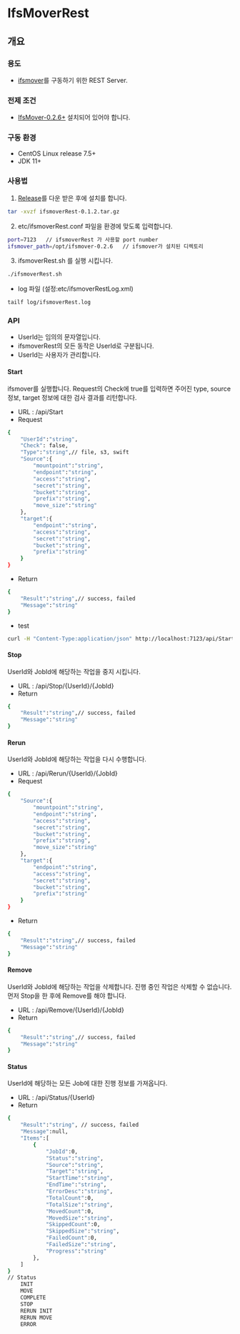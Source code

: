 # IfsMoverRest

## 개요

### 용도
* [ifsmover](https://github.com/infinistor/ifsmover)를 구동하기 위한 REST Server.

### 전제 조건
* [IfsMover-0.2.6+](https://github.com/infinistor/ifsmover/releases) 설치되어 있어야 합니다.

### 구동 환경
* CentOS Linux release 7.5+
* JDK 11+

### 사용법
1. [Release](https://github.com/infinistor/ifsmoverrest/releases)를 다운 받은 후에 설치를 합니다.
``` bash
tar -xvzf ifsmoverRest-0.1.2.tar.gz
```

2. etc/ifsmoverRest.conf 파일을 환경에 맞도록 입력합니다.
``` bash
port=7123   // ifsmoverRest 가 사용할 port number
ifsmover_path=/opt/ifsmover-0.2.6   // ifsmover가 설치된 디렉토리
```

3. ifsmoverRest.sh 를 실행 시킵니다.
``` bash
./ifsmoverRest.sh 
```

* log 파일 (설정:etc/ifsmoverRestLog.xml)
``` bash
tailf log/ifsmoverRest.log
```

### API
* UserId는 임의의 문자열입니다. 
* ifsmoverRest의 모든 동작은 UserId로 구분됩니다.
* UserId는 사용자가 관리합니다.

#### Start
ifsmover를 실행합니다. Request의 Check에 true를 입력하면 주어진 type, source 정보, target 정보에 대한 검사 결과를 리턴합니다.

* URL : /api/Start
* Request

``` bash
{
    "UserId":"string",
    "Check": false,
    "Type":"string",// file, s3, swift
    "Source":{
        "mountpoint":"string",
        "endpoint":"string",
        "access":"string",
        "secret":"string",
        "bucket":"string",
        "prefix":"string",
        "move_size":"string"
    },
    "target":{
        "endpoint":"string",
        "access":"string",
        "secret":"string",
        "bucket":"string",
        "prefix":"string"
    }
}
```

* Return

``` bash
{
    "Result":"string",// success, failed
    "Message":"string"
}
```

* test
``` bash
curl -H "Content-Type:application/json" http://localhost:7123/api/Start -d "{\"UserId\":\"1234\", \"Check\":true, \"Type\":\"s3\", \"Source\":{\"mountpoint\":null, \"endpoint\":\"http://localhost:8080\", \"access\":\"******************\", \"secret\":\"******************\", \"bucket\":\"mover-test-source\", \"prefix\":null, \"move_size\":null}, \"target\":{\"endpoint\":\"http://localhost:8080\", \"access\":\"******************\", \"secret\":\"******************\", \"bucket\":\"mover-test-target-01\", \"prefix\":\"05-18-001\"}}"
```


#### Stop
UserId와 JobId에 해당하는 작업을 중지 시킵니다.

* URL : /api/Stop/{UserId}/{JobId}
* Return

``` bash
{
    "Result":"string",// success, failed
    "Message":"string"
}
```


#### Rerun
UserId와 JobId에 해당하는 작업을 다시 수행합니다.

* URL : /api/Rerun/{UserId}/{JobId}
* Request

``` bash
{
    "Source":{
        "mountpoint":"string",
        "endpoint":"string",
        "access":"string",
        "secret":"string",
        "bucket":"string",
        "prefix":"string",
        "move_size":"string"
    },
    "target":{
        "endpoint":"string",
        "access":"string",
        "secret":"string",
        "bucket":"string",
        "prefix":"string"
    }
}
```

* Return

``` bash
{
    "Result":"string",// success, failed
    "Message":"string"
}
```


#### Remove
UserId와 JobId에 해당하는 작업을 삭제합니다. 진행 중인 작업은 삭제할 수 없습니다. 먼저 Stop을 한 후에 Remove를 해야 합니다.

* URL : /api/Remove/{UserId}/{JobId}
* Return

``` bash
{
    "Result":"string",// success, failed
    "Message":"string"
}
```


#### Status
UserId에 해당하는 모든 Job에 대한 진행 정보를 가져옵니다.

* URL : /api/Status/{UserId}
* Return

``` bash
{
    "Result":"string", // success, failed
    "Message":null,
    "Items":[
        {
            "JobId":0,
            "Status":"string",
            "Source":"string",
            "Target":"string",
            "StartTime":"string",
            "EndTime":"string",
            "ErrorDesc":"string",
            "TotalCount":0,
            "TotalSize":"string",
            "MovedCount":0,
            "MovedSize":"string",
            "SkippedCount":0,
            "SkippedSize":"string",
            "FailedCount":0,
            "FailedSize":"string",
            "Progress":"string"
        },
    ]
}
// Status
    INIT
    MOVE
    COMPLETE
    STOP
    RERUN INIT
    RERUN MOVE
    ERROR
```



